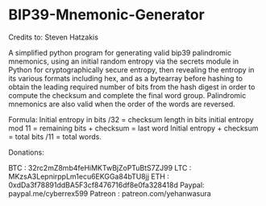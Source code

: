 # BIP39-Mnemonic-Generator

Credits to: Steven Hatzakis


A simplified python program for generating valid bip39 palindromic mnemonics, using an initial random entropy via the secrets module in Python for cryptographically secure entropy, then revealing the entropy in its various formats including hex, and as a bytearray before hashing to obtain the leading required number of bits from the hash digest in order to compute the checksum and complete the final word group. Palindromic mnemonics are also valid when the order of the words are reversed.

Formula: Initial entropy in bits /32 = checksum length in bits
initial entropy mod 11 = remaining bits + checksum = last word
Initial entropy + checksum = total bits /11 = total words.


Donations:

BTC : 32rc2mZ8mb4feHiMKTwBjZoPTuBtS7ZJ99
LTC : MKzsA3LepnirppLm1ecu6EKGGa84bTU8jj
ETH : 0xdDa3f78891ddBA5F3cf8476716df8e0fa328418d
Paypal: paypal.me/cyberrex599
Patreon : patreon.com/yehanwasura
